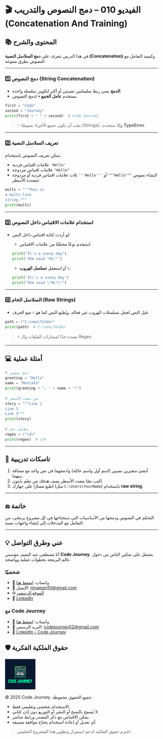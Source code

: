 # 🎬 الفيديو 010 – دمج النصوص والتدريب (Concatenation And Training)

## 📚 المحتوى والشرح
في هذا الدرس نتعرف على **دمج السلاسل النصية (Concatenation)** وكيفية التعامل مع النصوص بطرق متنوعة.

---

### 1️⃣ دمج النصوص (String Concatenation)
- **الدمج** يعني ربط سلسلتين نصيتين أو أكثر لتكوين سلسلة واحدة.
- نستخدم **عامل الجمع `+`** لدمج النصوص.
```python
first = "Code"
second = "Journey"
print(first + " " + second)  # Code Journey
```

> 💡 يجب أن تكون جميع الأجزاء نصوصًا (Strings)، وإلا ستحدث **TypeError**.

---

### 2️⃣ تعريف السلاسل النصية

يمكن تعريف النصوص باستخدام:

* علامات اقتباس فردية `'Hello'`
* علامات اقتباس مزدوجة `"Hello"`
* ثلاث علامات اقتباس فردية أو مزدوجة `'''Hello'''` أو `"""Hello"""` لإنشاء نصوص متعددة الأسطر:

```python
multi = """This is
a multi-line
string."""
print(multi)
```

---

### 3️⃣ استخدام علامات الاقتباس داخل النصوص

* لو أردت كتابة اقتباس داخل النص:

  * استخدم نوعًا مختلفًا من علامات الاقتباس.

  ```python
  print("It's a sunny day")
  print('She said "Hi!"')
  ```

  * أو استعمل **تسلسل الهروب** `\`:

  ```python
  print('It\'s a sunny day')
  print("She said \"Hi!\"")
  ```

---

### 4️⃣ السلاسل الخام (Raw Strings)

* ضع الحرف `r` قبل النص لجعل تسلسلات الهروب غير فعالة، ويُطبع النص كما هو.

```python
path = r"C:\new\folder"
print(path)  # C:\new\folder
```

> ⚡ مفيدة جدًا لمسارات الملفات والـ Regex.

---

## 💻 أمثلة عملية

```python
# دمج نصوص
greeting = "Hello"
name = "Mostafa"
print(greeting + ", " + name + "!")

# نص متعدد الأسطر
story = """Line 1
Line 2
Line 3"""
print(story)

# سلاسل خام
regex = r"\d+"
print(regex)  # \d+
```

---

## 📝 تاسكات تدريبية

1. أنشئ متغيرين نصيين (اسم أول واسم عائلة) وادمجهما في نص واحد مع مسافة بينهما.
2. اكتب نصًا متعدد الأسطر يصف هدفك من تعلم بايثون.
3. اطبع مسارًا على جهازك (مثل `C:\Users\YourName`) باستخدام **raw string**.

---

## 🔚 خاتمة

التحكم في النصوص ودمجها من الأساسيات التي ستحتاجها في كل مشروع برمجي، من التعامل مع المدخلات إلى إنشاء واجهات نصية.

---


## 💡 عني وطرق التواصل


أنا مصطفى عبد النعيم، مؤسس **Code Journey**.
بشتغل على تمكين الناس من دخول عالم البرمجة بخطوات عملية وواضحة.


### شخصيًا
- 💬 واتساب: [اضغط هنا](https://wa.me/201114938410)
- 📧 الإيميل: mnaeam10@gmail.com  
- 🌐 [الموقع الرسمي](https://mostafa-naeam-web.vercel.app/)  
- 💼 [LinkedIn](https://www.linkedin.com/in/mostafa-naeam/)

### مع Code Journey
- 💬 واتساب: [اضغط هنا](https://wa.me/201555303227)
- 📩 البريد الرسمي: codejourney02@gmail.com  
- 💼 [LinkedIn – Code Journey](https://www.linkedin.com/company/code-journey25/)


## 🛡 حقوق الملكية الفكرية

<img src="../../images/1.png" alt="حقوق الملكية" width="100"/>


© 2025 Code Journey. جميع الحقوق محفوظة.  

- الاستخدام شخصي وتعليمي فقط.  
- لا يُسمح بالنسخ أو النشر أو التوزيع دون إذن كتابي.  
- يمكن الاقتباس مع ذكر المصدر ورابط مباشر.  
- أي تعديل أو إعادة استخدام يحتاج موافقة مسبقة.  

> احترم حقوق الملكية لدعم استمرار وتطوير هذا المشروع التعليمي.
